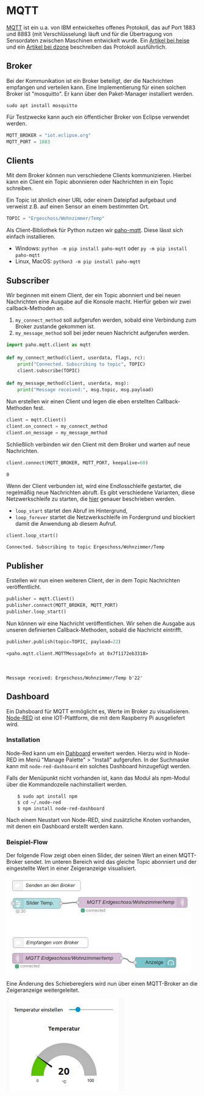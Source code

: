 
# MQTT

[MQTT](https://de.wikipedia.org/wiki/MQTT) ist ein u.a. von IBM entwickeltes offenes Protokoll, das auf Port 1883 und 8883 (mit Verschlüsselung) läuft und für die Übertragung von Sensordaten zwischen Maschinen entwickelt wurde. Ein [Artikel bei heise](https://heise.de/-2168152) und ein [Artikel bei dzone](https://dzone.com/articles/mqtt-the-nerve-system-of-iot) beschreiben das Protokoll ausführlich.

## Broker

Bei der Kommunikation ist ein Broker beteiligt, der die Nachrichten empfangen und verteilen kann. Eine Implementierung für einen solchen Broker ist "mosquitto". Er kann über den Paket-Manager installiert werden.

    sudo apt install mosquitto
    
Für Testzwecke kann auch ein öffentlicher Broker von Eclipse verwendet werden.


```python
MQTT_BROKER = "iot.eclipse.org"
MQTT_PORT = 1883
```

## Clients

Mit dem Broker können nun verschiedene Clients kommunizieren. Hierbei kann ein Client ein Topic abonnieren oder Nachrichten in ein Topic schreiben.

Ein Topic ist ähnlich einer URL oder einem Dateipfad aufgebaut und verweist z.B. auf einen Sensor an einem bestimmten Ort.


```python
TOPIC = "Ergeschoss/Wohnzimmer/Temp"
```

Als Client-Bibliothek für Python nutzen wir [paho-mqtt](https://pypi.python.org/pypi/paho-mqtt/). Diese lässt sich einfach installieren. 

- Windows: `python -m pip install paho-mqtt` oder `py -m pip install paho-mqtt`
- Linux, MacOS: `python3 -m pip install paho-mqtt`

## Subscriber

Wir beginnen mit einem Client, der ein Topic abonniert und bei neuen Nachrichten eine Ausgabe auf die Konsole macht. Hierfür geben wir zwei callback-Methoden an.

1. `my_connect_method` soll aufgerufen werden, sobald eine Verbindung zum Broker zustande gekommen ist.
2. `my_message_method` soll bei jeder neuen Nachricht aufgerufen werden.


```python
import paho.mqtt.client as mqtt

def my_connect_method(client, userdata, flags, rc):
    print("Connected. Subscribing to topic", TOPIC)
    client.subscribe(TOPIC)
    
def my_message_method(client, userdata, msg):
    print("Message received:", msg.topic, msg.payload)
```

Nun erstellen wir einen Client und legen die eben erstellten Callback-Methoden fest.


```python
client = mqtt.Client()
client.on_connect = my_connect_method
client.on_message = my_message_method
```

Schließlich verbinden wir den Client mit dem Broker und warten auf neue Nachrichten.


```python
client.connect(MQTT_BROKER, MQTT_PORT, keepalive=60)
```




    0



Wenn der Client verbunden ist, wird eine Endlosschleife gestartet, die regelmäßig neue Nachrichten abruft. Es gibt verschiedene Varianten, diese Netzwerkschleife zu starten, die [hier](https://pypi.org/project/paho-mqtt/#network-loop) genauer beschrieben werden.

- `loop_start` startet den Abruf im Hintergrund, 
- `loop_forever` startet die Netzwerkschleife im Fordergrund und blockiert damit die Anwendung ab diesem Aufruf.


```python
client.loop_start()
```

    Connected. Subscribing to topic Ergeschoss/Wohnzimmer/Temp


## Publisher

Erstellen wir nun einen weiteren Client, der in dem Topic Nachrichten veröffentlicht.


```python
publisher = mqtt.Client()
publisher.connect(MQTT_BROKER, MQTT_PORT)
publisher.loop_start()
```

Nun können wir eine Nachricht veröffentlichen. Wir sehen die Ausgabe aus unseren definierten Callback-Methoden, sobald die Nachricht eintrifft. 


```python
publisher.publish(topic=TOPIC, payload=22)
```




    <paho.mqtt.client.MQTTMessageInfo at 0x7f1172eb3318>



    Message received: Ergeschoss/Wohnzimmer/Temp b'22'


## Dashboard

Ein Dahsboard für MQTT ermöglicht es, Werte im Broker zu visualisieren. [Node-RED](https://nodered.org/) ist eine IOT-Plattform, die mit dem Raspberry Pi ausgeliefert wird. 

### Installation

Node-Red kann um ein [Dahboard](https://flows.nodered.org/node/node-red-dashboard) erweitert werden. Hierzu wird in Node-RED im Menü "Manage Palette" > "Install" aufgerufen. In der Suchmaske kann mit `node-red-dashboard` ein solches Dashboard hinzugefügt werden.

Falls der Menüpunkt nicht vorhanden ist, kann das Modul als npm-Modul über die Kommandozeile nachinstalliert werden.

```
    $ sudo apt install npm    
    $ cd ~/.node-red
    $ npm install node-red-dashboard
```

Nach einem Neustart von Node-RED, sind zusätzliche Knoten vorhanden, mit denen ein Dashboard erstellt werden kann.

### Beispiel-Flow

Der folgende Flow zeigt oben einen Slider, der seinen Wert an einen MQTT-Broker sendet. Im unteren Bereich wird das gleiche Topic abonniert und der eingestellte Wert in einer Zeigeranzeige visualisiert.

![flow](media/flow.png)

<!--

[{"id":"4514f17c.ed104","type":"tab","label":"Flow 4","disabled":false,"info":""},{"id":"19f47891.e7549f","type":"mqtt out","z":"4514f17c.ed104","name":"MQTT Erdgeschoss/Wohnzimmer/temp","topic":"Erdgeschoss/Wohnzimmer/temp","qos":"","retain":"","broker":"aa3df211.b5b298","x":413.8833312988281,"y":101.88333129882812,"wires":[]},{"id":"15325225.39381e","type":"ui_slider","z":"4514f17c.ed104","name":"Slider Temp.","label":"Temperatur einstellen","group":"58d4c9d3.e4bee8","order":0,"width":0,"height":0,"passthru":true,"outs":"all","topic":"","min":0,"max":"100","step":1,"x":132.76666259765625,"y":104.73330688476562,"wires":[["19f47891.e7549f"]]},{"id":"9df909cb.8b6478","type":"mqtt in","z":"4514f17c.ed104","name":"MQTT Erdgeschoss/Wohnzimmer/temp","topic":"Erdgeschoss/Wohnzimmer/temp","qos":"2","broker":"aa3df211.b5b298","x":220.88333129882812,"y":265.8833312988281,"wires":[["aeadfad6.037a98"]]},{"id":"aeadfad6.037a98","type":"ui_gauge","z":"4514f17c.ed104","name":"Anzeige","group":"58d4c9d3.e4bee8","order":0,"width":0,"height":0,"gtype":"gage","title":"Temperatur","label":"°C","format":"{{value}}","min":0,"max":"100","colors":["#00b500","#e6e600","#ca3838"],"seg1":"","seg2":"","x":480.8833312988281,"y":278.1166687011719,"wires":[]},{"id":"6e4c6faf.86a82","type":"comment","z":"4514f17c.ed104","name":"Senden an den Broker","info":"Nachrcit","x":161,"y":52.75,"wires":[]},{"id":"fc2b6a3e.2ac3a","type":"comment","z":"4514f17c.ed104","name":"Empfangen vom Broker","info":"","x":172.88333129882812,"y":219.88333129882812,"wires":[]},{"id":"aa3df211.b5b298","type":"mqtt-broker","z":"","name":"eclipse","broker":"iot.eclipse.org","port":"1883","clientid":"","usetls":false,"compatmode":true,"keepalive":"60","cleansession":true,"birthTopic":"","birthQos":"0","birthPayload":"","closeTopic":"","closeQos":"0","closePayload":"","willTopic":"","willQos":"0","willPayload":""},{"id":"58d4c9d3.e4bee8","type":"ui_group","z":"","name":"Default","tab":"a485af3c.d49028","disp":true,"width":"6","collapse":false},{"id":"a485af3c.d49028","type":"ui_tab","z":"","name":"Home","icon":"dashboard"}]

-->

Eine Änderung des Schiebereglers wird nun über einen MQTT-Broker an die Zeigeranzeige weitergeleitet.

![flow in action](media/flow_action.gif)
